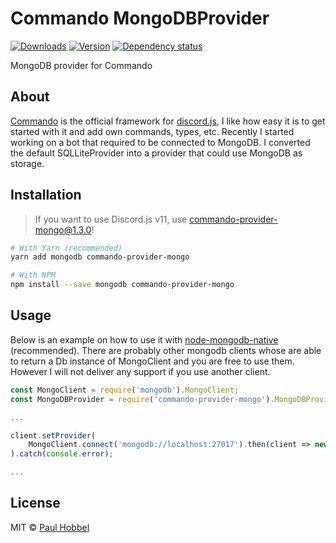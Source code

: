 # Commando MongoDBProvider
[![Downloads](https://img.shields.io/npm/dt/commando-provider-mongo.svg)](https://www.npmjs.com/package/commando-provider-mongo)
[![Version](https://img.shields.io/npm/v/commando-provider-mongo.svg)](https://www.npmjs.com/package/commando-provider-mongo)
[![Dependency status](https://david-dm.org/ItsDizzy/commando-provider-mongo.svg)](https://david-dm.org/ItsDizzy/commando-provider-mongo)

 MongoDB provider for Commando

## About
[Commando](https://github.com/Gawdl3y/discord.js-commando) is the official framework for [discord.js](https://github.com/hydrabolt/discord.js), I like how easy it is to get started with it and add own commands, types, etc. Recently I started working on a bot that required to be connected to MongoDB. I converted the default SQLLiteProvider into a provider that could use MongoDB as storage.

## Installation
>If you want to use Discord.js v11, use commando-provider-mongo@1.3.0!
```bash
# With Yarn (recommended)
yarn add mongodb commando-provider-mongo

# With NPM
npm install --save mongodb commando-provider-mongo
```

## Usage
Below is an example on how to use it with [node-mongodb-native](https://github.com/mongodb/node-mongodb-native) (recommended). There are probably other mongodb clients whose are able to return a Db instance of MongoClient and you are free to use them. However I will not deliver any support if you use another client.

```js
const MongoClient = require('mongodb').MongoClient;
const MongoDBProvider = require('commando-provider-mongo').MongoDBProvider;

...

client.setProvider(
	MongoClient.connect('mongodb://localhost:27017').then(client => new MongoDBProvider(client, 'abot'))
).catch(console.error);

...
```

## License
MIT © [Paul Hobbel](https://github.com/paulhobbel)
